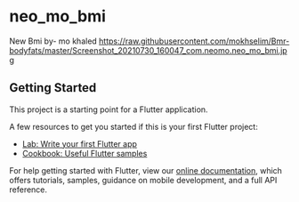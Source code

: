 # neo_mo_bmi

New Bmi by- mo khaled
https://raw.githubusercontent.com/mokhselim/Bmr-bodyfats/master/Screenshot_20210730_160047_com.neomo.neo_mo_bmi.jpg
## Getting Started

This project is a starting point for a Flutter application.

A few resources to get you started if this is your first Flutter project:

- [Lab: Write your first Flutter app](https://flutter.dev/docs/get-started/codelab)
- [Cookbook: Useful Flutter samples](https://flutter.dev/docs/cookbook)

For help getting started with Flutter, view our
[online documentation](https://flutter.dev/docs), which offers tutorials,
samples, guidance on mobile development, and a full API reference.


